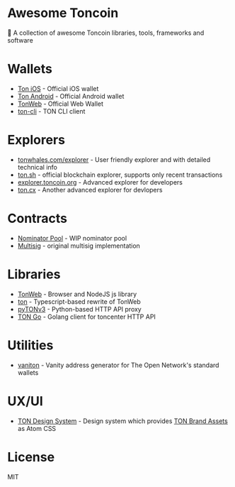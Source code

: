 # Awesome Toncoin
💎 A collection of awesome Toncoin libraries, tools, frameworks and software

# Wallets
* [Ton iOS](https://apps.apple.com/by/app/toncoin-wallet/id1560210939) - Official iOS wallet
* [Ton Android](https://play.google.com/store/apps/details?id=ton.coin.wallet) - Official Android wallet
* [TonWeb](http://tonwallet.me) - Official Web Wallet
* [ton-cli](https://github.com/ex3ndr/ton-cli) - TON CLI client

# Explorers
* [tonwhales.com/explorer](https://tonwhales.com/explorer) - User friendly explorer and with detailed technical info
* [ton.sh](https://ton.sh) - official blockchain explorer, supports only recent transactions
* [explorer.toncoin.org](https://explorer.toncoin.org) - Advanced explorer for developers
* [ton.cx](https://ton.cx) - Another advanced explorer for devlopers

# Contracts
* [Nominator Pool](https://github.com/EmelyanenkoK/nominator_pool) - WIP nominator pool
* [Multisig](https://github.com/akifoq/multisig) - original multisig implementation

# Libraries
* [TonWeb](https://github.com/toncenter/tonweb) - Browser and NodeJS js library
* [ton](https://github.com/ex3ndr/ton) - Typescript-based rewrite of TonWeb
* [pyTONv3](https://github.com/EmelyanenkoK/pytonv3) - Python-based HTTP API proxy
* [TON Go](https://github.com/bored-ton/ton-go) - Golang client for toncenter HTTP API

# Utilities
* [vaniton](https://github.com/AntonMeep/vaniton) - Vanity address generator for The Open Network's standard wallets

# UX/UI
* [TON Design System](https://github.com/designervoid/ton-design-system) - Design system which provides [TON Brand Assets](https://ton.org/brand-assets) as Atom CSS

# License
MIT
